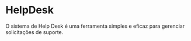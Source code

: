 # HelpDesk
O sistema de Help Desk é uma ferramenta simples e eficaz para gerenciar solicitações de suporte.

